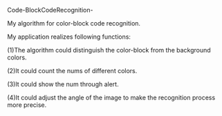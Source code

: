 Code-BlockCodeRecognition-

My algorithm for color-block code recognition.

My application realizes following functions:

(1)The algorithm could distinguish the color-block from the background colors.

(2)It could count the nums of different colors.

(3)It could show the num through alert.

(4)It could adjust the angle of the image to make the recognition process more precise.